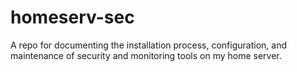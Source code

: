 # homeserv-sec

A repo for documenting the installation process, configuration, and maintenance of security and monitoring tools on my home server.
